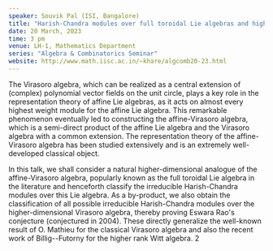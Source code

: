 ```yaml
---
speaker: Souvik Pal (ISI, Bangalore)
title: "Harish-Chandra modules over full toroidal Lie algebras and higher-dimensional Virasoro algebras"
date: 20 March, 2023
time: 3 pm
venue: LH-1, Mathematics Department
series: "Algebra & Combinatorics Seminar"
website: http://www.math.iisc.ac.in/~khare/algcomb20-23.html
---
```


The Virasoro algebra, which can be realized as a central extension of (complex) polynomial vector fields
on the unit circle, plays a key role in the representation theory of affine Lie algebras, as it acts on
almost every highest weight module for the affine Lie algebra. This remarkable phenomenon eventually led
to constructing the affine-Virasoro algebra, which is a semi-direct product of the affine Lie algebra and
the Virasoro algebra with a common extension. The representation theory of the affine-Virasoro algebra has
been studied extensively and is an extremely well-developed classical object.

In this talk, we shall consider a natural higher-dimensional analogue of the affine-Virasoro algebra,
popularly known as the full toroidal Lie algebra in the literature and henceforth classify the
irreducible Harish-Chandra modules over this Lie algebra. As a by-product, we also obtain the
classification of all possible irreducible Harish-Chandra modules over the higher-dimensional Virasoro
algebra, thereby proving Eswara Rao's conjecture (conjectured in 2004). These directly generalize the
well-known result of O. Mathieu for the classical Virasoro algebra and also the recent work of
Billig--Futorny for the higher rank Witt algebra.
2
